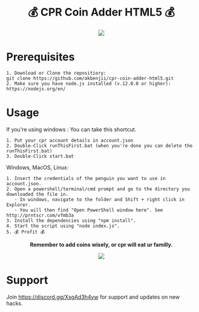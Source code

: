 <h1 align="center">💰 CPR Coin Adder HTML5 💰 </h1>

<p align="center"><img src="https://i.imgur.com/MpkqqOi.png" /></p>


# Prerequisites
```
1. Download or Clone the repositiory:
git clone https://github.com/akbenjii/cpr-coin-adder-html5.git
2. Make sure you have node.js installed (v.12.0.0 or higher):
https://nodejs.org/en/
```

# Usage
If you're using windows : You can take this shortcut.
```
1. Put your cpr account details in account.json
2. Double-Click runThisFirst.bat (when you're done you can delete the runThisFirst.bat)
3. Double-Click start.bat 
```
Windows, MacOS, Linux:
```
1. Insert the credentials of the penguin you want to use in account.json.
2. Open a powershell/terminal/cmd prompt and go to the directory you downloaded the file in. 
   - In windows, navigate to the folder and Shift + right click in Explorer. 
   - You will then find "Open PowerShell window here". See http://prntscr.com/vfmb3a
3. Install the dependencies using "npm install".
4. Start the script using "node index.js".
5. 💰 Profit 💰 
```


<p align="center"><b> Remember to add coins wisely, or cpr will eat ur familly.</b></p>
<p align="center"><img src="https://i.imgur.com/lDIqGhR.png" /></p>


# Support
Join https://discord.gg/XsgAd3h4yw for support and updates on new hacks.
